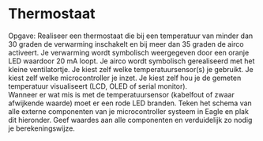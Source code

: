 # Thermostaat
Opgave: Realiseer een thermostaat die bij een temperatuur van minder dan 30 graden de verwarming inschakelt en bij meer dan 35 graden de airco activeert.
Je verwarming wordt symbolisch weergegeven door een oranje LED waardoor 20 mA loopt.
Je airco wordt symbolisch gerealiseerd met het kleine ventilatortje.
Je kiest zelf welke temperatuursensor(s) je gebruikt.  Je kiest zelf welke microcontroller je inzet.
Je kiest zelf hou je de gemeten temperatuur visualiseert (LCD, OLED of serial monitor).  
Wanneer er wat mis is met de temperatuursensor (kabelfout of zwaar afwijkende waarde) moet er een rode LED branden.
Teken het schema van alle externe componenten van je microcontroller systeem in Eagle en plak dit hieronder.  Geef waardes aan alle componenten en verduidelijk zo nodig je berekeningswijze.

